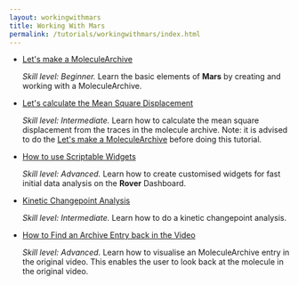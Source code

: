```yaml
---
layout: workingwithmars
title: Working With Mars
permalink: /tutorials/workingwithmars/index.html
---
```


* [Let's make a MoleculeArchive](create-a-Molecule-Archive)

  _Skill level: Beginner._ Learn the basic elements of **Mars** by creating and working with a MoleculeArchive.

* [Let's calculate the Mean Square Displacement](calculate-msd)

  _Skill level: Intermediate._  Learn how to calculate the mean square displacement from the traces in the molecule archive.
  Note: it is advised to do the [Let's make a MoleculeArchive](create-a-Molecule-Archive) before doing this tutorial.

* [How to use Scriptable Widgets](https://duderstadt-lab.github.io/mars-docs/tutorials/workingwithmars/scriptable-widgets)

  _Skill level: Advanced._  Learn how to create customised widgets for fast initial data analysis on the **Rover** Dashboard.

* [Kinetic Changepoint Analysis](https://duderstadt-lab.github.io/mars-docs/tutorials/workingwithmars/kcpa)

  _Skill level: Intermediate._  Learn how to do a kinetic changepoint analysis.

* [How to Find an Archive Entry back in the Video](https://duderstadt-lab.github.io/mars-docs/tutorials/workingwithmars/bdv/)

  _Skill level: Advanced._  Learn how to visualise an MoleculeArchive entry in the original video. This enables the user to look back at the molecule in the original video.
